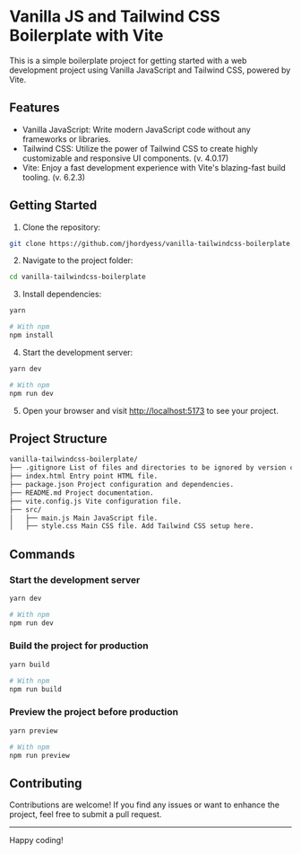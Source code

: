 # Vanilla JS and Tailwind CSS Boilerplate with Vite

This is a simple boilerplate project for getting started with a web development project using Vanilla JavaScript and Tailwind CSS, powered by Vite.

## Features

- Vanilla JavaScript: Write modern JavaScript code without any frameworks or libraries.
- Tailwind CSS: Utilize the power of Tailwind CSS to create highly customizable and responsive UI components. (v. 4.0.17)
- Vite: Enjoy a fast development experience with Vite's blazing-fast build tooling. (v. 6.2.3)

## Getting Started

1. Clone the repository:

```sh
git clone https://github.com/jhordyess/vanilla-tailwindcss-boilerplate.git
```

2. Navigate to the project folder:

```sh
cd vanilla-tailwindcss-boilerplate
```

3. Install dependencies:

```sh
yarn

# With npm
npm install
```

4. Start the development server:

```sh
yarn dev

# With npm
npm run dev
```

5. Open your browser and visit [http://localhost:5173](http://localhost:5173) to see your project.

## Project Structure

```md
vanilla-tailwindcss-boilerplate/
├── .gitignore List of files and directories to be ignored by version control.
├── index.html Entry point HTML file.
├── package.json Project configuration and dependencies.
├── README.md Project documentation.
├── vite.config.js Vite configuration file.
├── src/
│   ├── main.js Main JavaScript file.
│   ├── style.css Main CSS file. Add Tailwind CSS setup here.
```

## Commands

### Start the development server

```sh
yarn dev

# With npm
npm run dev
```

### Build the project for production

```sh
yarn build

# With npm
npm run build
```

### Preview the project before production

```sh
yarn preview

# With npm
npm run preview
```

## Contributing

Contributions are welcome! If you find any issues or want to enhance the project, feel free to submit a pull request.

---

Happy coding!
